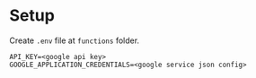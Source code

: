 # Setup
Create `.env` file at `functions` folder.

```
API_KEY=<google api key>
GOOGLE_APPLICATION_CREDENTIALS=<google service json config>
```